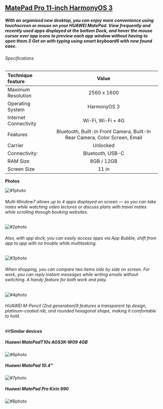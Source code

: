 ## [MatePad Pro 11-inch HarmonyOS 3](https://www.ebay.com/itm/295136854247?var=593368862003&norover=1&mkevt=1&mkrid=21572-161791-658771-9&mkcid=2&itemid=593368862003_295136854247&targetid=294505072980&device=c&mktype=pla&googleloc=1001493&poi=&campaignid=18201639101&mkgroupid=139292973974&rlsatarget=pla-294505072980&abcId=&merchantid=119648210&gclid=Cj0KCQiAvqGcBhCJARIsAFQ5ke6UaBcHr7GZDIeRTL2r53yD7XOgJ1QspmnQmesdJwDAxAzkNaI4P14aAg7WEALw_wcB)


##### With an organised new desktop, you can enjoy more convenience using touchscreen or mouse on your HUAWEI MatePad. View frequently and recently used apps displayed at the bottom Dock, and hover the mouse cursor over app icons to preview each app window without having to open them.5 Get on with typing using smart keyboard6 with new found ease.


###### Specifications


|Technique feature|Value| 
|:----|:---------:|
|Maximum Resolution| 2560 x 1600|
|Operating System| HarmonyOS 3|
|Internet Connectivity| Wi-Fi, Wi-Fi + 4G|
|Features| Bluetooth, Built-In Front Camera, Built-In Rear Camera, Color Screen, Email|
|Carrier| Unlocked|
|Connectivity:| Bluetooth, USB-C|
|RAM Size| 8GB / 12GB|
|Screen Size| 11 in|



__Photos__

![#1photo](https://i.ebayimg.com/images/g/gwgAAOSwPUxi7OOx/s-l1600.jpg)
###### Multi-Window7 allows up to 4 apps displayed on screen — so you can take notes while watching video lectures or discuss plans with travel mates while scrolling through booking websites.
![#2photo](https://i.ebayimg.com/images/g/Bw0AAOSw33Vi7ONb/s-l1600.jpg)
###### Also, with app dock, you can easily access apps via App Bubble, shift from app to app with no trouble while multitasking.
![#3photo](https://i.ebayimg.com/images/g/ClsAAOSwHJdi7OOa/s-l1600.jpg)
###### When shopping, you can compare two items side by side on screen. For work, you can reply instant messages while writing emails without switching. A handy feature for both work and play.
![#4photo](https://i.ebayimg.com/images/g/T6sAAOSwKpVi7OOv/s-l1600.jpg)
###### HUAWEI M-Pencil (2nd generation)9 features a transparent tip design, platinum-coated nib, and rounded hexagonal shape, making it comfortable to hold.


##__Similar devices__

##### Huawei MatePadT10s AGS3K-W09 4GB

![#6photo](https://img.5element.by/import/images/ut/goods/good_aa2fb8f7-62f8-11ec-bb94-0050560120e8/matepad-t-10s-ags3k-w09-4gb-128gb-planshet-huawei-7_600.jpg)

##### Huawei MatePad 10.4"
![#7photo](https://24shop.by/upload/iblock/c0a/c0a89722e6cc31890c7222394cbd52ee.jpeg)

##### Huawei MatePad Pro Kirin 990
![#8photo](https://i.ebayimg.com/images/g/tmYAAOSw4PBd811n/s-l1600.jpg)
